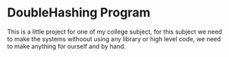 # DoubleHashing Program

This is a little project for one of my college subject, for this subject we need to make the systems withoout using any library or high level code, we need to make anything for ourself and by hand.

